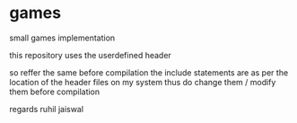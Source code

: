 games
=====

small games implementation

this repository uses the userdefined header

so reffer the same before compilation
 the include statements are as per the location of the header files on my system
 thus do change them / modify them before compilation
 
 
 regards
 ruhil jaiswal
